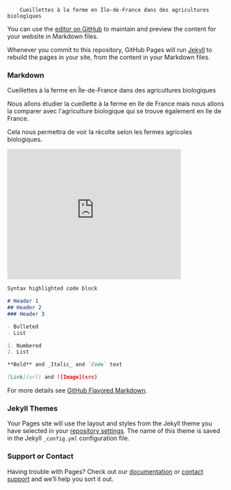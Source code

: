         Cueillettes à la ferme en Île-de-France dans des agricultures biologiques

You can use the [editor on GitHub](https://github.com/capucinemilcent/Cueillettes-a-la-ferme-en-le-de-France/edit/gh-pages/index.md) to maintain and preview the content for your website in Markdown files.

Whenever you commit to this repository, GitHub Pages will run [Jekyll](https://jekyllrb.com/) to rebuild the pages in your site, from the content in your Markdown files.

### Markdown

Cueillettes à la ferme en Île-de-France dans des agricultures biologiques

Nous allons étudier la cueillette à la ferme en Ile de France mais nous allons la comparer avec l'agriculture biologique qui se trouve également en Ile de France. 

Cela nous permettra de voir la récolte selon les fermes agricoles biologiques. 

<iframe src="https://data.opendatasoft.com/explore/embed/dataset/cueillettes-a-la-ferme-en-ile-de-france@datailedefrance/map/?location=9,48.80028,2.4435&basemap=jawg.streets&dataChart=eyJxdWVyaWVzIjpbeyJjb25maWciOnsiZGF0YXNldCI6ImN1ZWlsbGV0dGVzLWEtbGEtZmVybWUtZW4taWxlLWRlLWZyYW5jZUBkYXRhaWxlZGVmcmFuY2UiLCJvcHRpb25zIjp7fX0sImNoYXJ0cyI6W3siYWxpZ25Nb250aCI6dHJ1ZSwidHlwZSI6ImNvbHVtbiIsImZ1bmMiOiJBVkciLCJ5QXhpcyI6InNpcmV0Iiwic2NpZW50aWZpY0Rpc3BsYXkiOnRydWUsImNvbG9yIjoiIzE0MkU3QiJ9XSwieEF4aXMiOiJzaXJldCIsIm1heHBvaW50cyI6NTAsInNvcnQiOiIifV0sInRpbWVzY2FsZSI6IiIsImRpc3BsYXlMZWdlbmQiOnRydWUsImFsaWduTW9udGgiOnRydWV9&static=false&datasetcard=false&scrollWheelZoom=false" width="400" height="300" frameborder="0"></iframe>

```markdown
Syntax highlighted code block

# Header 1
## Header 2
### Header 3

- Bulleted
- List

1. Numbered
2. List

**Bold** and _Italic_ and `Code` text

[Link](url) and ![Image](src)
```

For more details see [GitHub Flavored Markdown](https://guides.github.com/features/mastering-markdown/).

### Jekyll Themes

Your Pages site will use the layout and styles from the Jekyll theme you have selected in your [repository settings](https://github.com/capucinemilcent/Cueillettes-a-la-ferme-en-le-de-France/settings). The name of this theme is saved in the Jekyll `_config.yml` configuration file.

### Support or Contact

Having trouble with Pages? Check out our [documentation](https://docs.github.com/categories/github-pages-basics/) or [contact support](https://support.github.com/contact) and we’ll help you sort it out.
